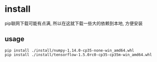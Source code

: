 # install

pip联网下载可能有点满, 所以在这就下载一些大的依赖到本地, 方便安装

## usage

```
pip install ./install/numpy-1.14.0-cp35-none-win_amd64.whl
pip install ./install/tensorflow-1.5.0rc0-cp35-cp35m-win_amd64.whl
```